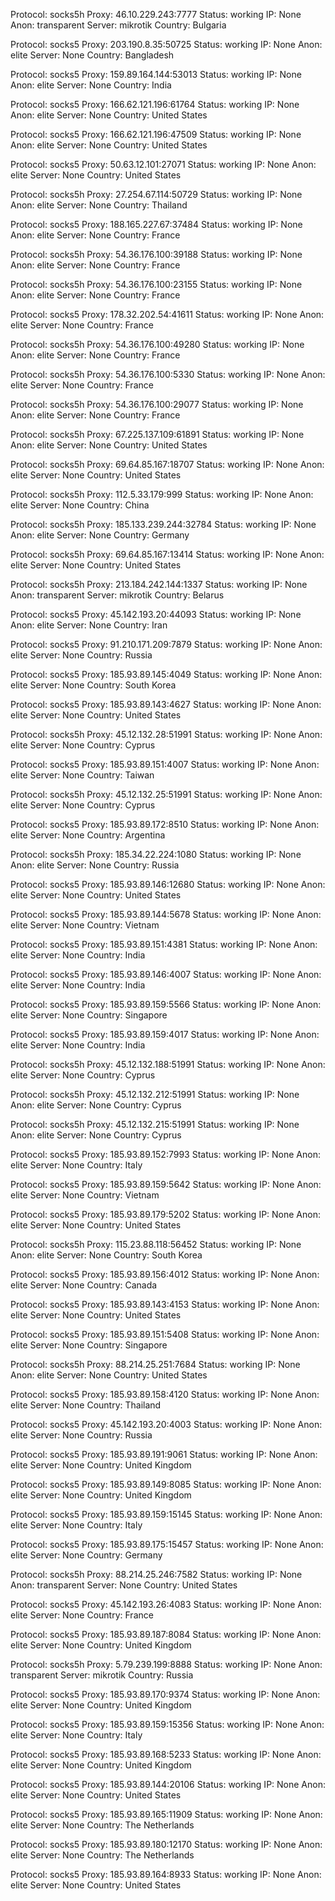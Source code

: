Protocol: socks5h
Proxy: 46.10.229.243:7777
Status: working
IP: None
Anon: transparent
Server: mikrotik
Country: Bulgaria

Protocol: socks5
Proxy: 203.190.8.35:50725
Status: working
IP: None
Anon: elite
Server: None
Country: Bangladesh

Protocol: socks5
Proxy: 159.89.164.144:53013
Status: working
IP: None
Anon: elite
Server: None
Country: India

Protocol: socks5
Proxy: 166.62.121.196:61764
Status: working
IP: None
Anon: elite
Server: None
Country: United States

Protocol: socks5
Proxy: 166.62.121.196:47509
Status: working
IP: None
Anon: elite
Server: None
Country: United States

Protocol: socks5
Proxy: 50.63.12.101:27071
Status: working
IP: None
Anon: elite
Server: None
Country: United States

Protocol: socks5h
Proxy: 27.254.67.114:50729
Status: working
IP: None
Anon: elite
Server: None
Country: Thailand

Protocol: socks5
Proxy: 188.165.227.67:37484
Status: working
IP: None
Anon: elite
Server: None
Country: France

Protocol: socks5h
Proxy: 54.36.176.100:39188
Status: working
IP: None
Anon: elite
Server: None
Country: France

Protocol: socks5h
Proxy: 54.36.176.100:23155
Status: working
IP: None
Anon: elite
Server: None
Country: France

Protocol: socks5
Proxy: 178.32.202.54:41611
Status: working
IP: None
Anon: elite
Server: None
Country: France

Protocol: socks5h
Proxy: 54.36.176.100:49280
Status: working
IP: None
Anon: elite
Server: None
Country: France

Protocol: socks5h
Proxy: 54.36.176.100:5330
Status: working
IP: None
Anon: elite
Server: None
Country: France

Protocol: socks5h
Proxy: 54.36.176.100:29077
Status: working
IP: None
Anon: elite
Server: None
Country: France

Protocol: socks5h
Proxy: 67.225.137.109:61891
Status: working
IP: None
Anon: elite
Server: None
Country: United States

Protocol: socks5h
Proxy: 69.64.85.167:18707
Status: working
IP: None
Anon: elite
Server: None
Country: United States

Protocol: socks5h
Proxy: 112.5.33.179:999
Status: working
IP: None
Anon: elite
Server: None
Country: China

Protocol: socks5h
Proxy: 185.133.239.244:32784
Status: working
IP: None
Anon: elite
Server: None
Country: Germany

Protocol: socks5h
Proxy: 69.64.85.167:13414
Status: working
IP: None
Anon: elite
Server: None
Country: United States

Protocol: socks5h
Proxy: 213.184.242.144:1337
Status: working
IP: None
Anon: transparent
Server: mikrotik
Country: Belarus

Protocol: socks5
Proxy: 45.142.193.20:44093
Status: working
IP: None
Anon: elite
Server: None
Country: Iran

Protocol: socks5
Proxy: 91.210.171.209:7879
Status: working
IP: None
Anon: elite
Server: None
Country: Russia

Protocol: socks5
Proxy: 185.93.89.145:4049
Status: working
IP: None
Anon: elite
Server: None
Country: South Korea

Protocol: socks5
Proxy: 185.93.89.143:4627
Status: working
IP: None
Anon: elite
Server: None
Country: United States

Protocol: socks5h
Proxy: 45.12.132.28:51991
Status: working
IP: None
Anon: elite
Server: None
Country: Cyprus

Protocol: socks5
Proxy: 185.93.89.151:4007
Status: working
IP: None
Anon: elite
Server: None
Country: Taiwan

Protocol: socks5h
Proxy: 45.12.132.25:51991
Status: working
IP: None
Anon: elite
Server: None
Country: Cyprus

Protocol: socks5
Proxy: 185.93.89.172:8510
Status: working
IP: None
Anon: elite
Server: None
Country: Argentina

Protocol: socks5h
Proxy: 185.34.22.224:1080
Status: working
IP: None
Anon: elite
Server: None
Country: Russia

Protocol: socks5
Proxy: 185.93.89.146:12680
Status: working
IP: None
Anon: elite
Server: None
Country: United States

Protocol: socks5
Proxy: 185.93.89.144:5678
Status: working
IP: None
Anon: elite
Server: None
Country: Vietnam

Protocol: socks5
Proxy: 185.93.89.151:4381
Status: working
IP: None
Anon: elite
Server: None
Country: India

Protocol: socks5
Proxy: 185.93.89.146:4007
Status: working
IP: None
Anon: elite
Server: None
Country: India

Protocol: socks5
Proxy: 185.93.89.159:5566
Status: working
IP: None
Anon: elite
Server: None
Country: Singapore

Protocol: socks5
Proxy: 185.93.89.159:4017
Status: working
IP: None
Anon: elite
Server: None
Country: India

Protocol: socks5h
Proxy: 45.12.132.188:51991
Status: working
IP: None
Anon: elite
Server: None
Country: Cyprus

Protocol: socks5h
Proxy: 45.12.132.212:51991
Status: working
IP: None
Anon: elite
Server: None
Country: Cyprus

Protocol: socks5h
Proxy: 45.12.132.215:51991
Status: working
IP: None
Anon: elite
Server: None
Country: Cyprus

Protocol: socks5
Proxy: 185.93.89.152:7993
Status: working
IP: None
Anon: elite
Server: None
Country: Italy

Protocol: socks5
Proxy: 185.93.89.159:5642
Status: working
IP: None
Anon: elite
Server: None
Country: Vietnam

Protocol: socks5
Proxy: 185.93.89.179:5202
Status: working
IP: None
Anon: elite
Server: None
Country: United States

Protocol: socks5h
Proxy: 115.23.88.118:56452
Status: working
IP: None
Anon: elite
Server: None
Country: South Korea

Protocol: socks5
Proxy: 185.93.89.156:4012
Status: working
IP: None
Anon: elite
Server: None
Country: Canada

Protocol: socks5
Proxy: 185.93.89.143:4153
Status: working
IP: None
Anon: elite
Server: None
Country: United States

Protocol: socks5
Proxy: 185.93.89.151:5408
Status: working
IP: None
Anon: elite
Server: None
Country: Singapore

Protocol: socks5h
Proxy: 88.214.25.251:7684
Status: working
IP: None
Anon: elite
Server: None
Country: United States

Protocol: socks5
Proxy: 185.93.89.158:4120
Status: working
IP: None
Anon: elite
Server: None
Country: Thailand

Protocol: socks5
Proxy: 45.142.193.20:4003
Status: working
IP: None
Anon: elite
Server: None
Country: Russia

Protocol: socks5
Proxy: 185.93.89.191:9061
Status: working
IP: None
Anon: elite
Server: None
Country: United Kingdom

Protocol: socks5
Proxy: 185.93.89.149:8085
Status: working
IP: None
Anon: elite
Server: None
Country: United Kingdom

Protocol: socks5
Proxy: 185.93.89.159:15145
Status: working
IP: None
Anon: elite
Server: None
Country: Italy

Protocol: socks5
Proxy: 185.93.89.175:15457
Status: working
IP: None
Anon: elite
Server: None
Country: Germany

Protocol: socks5h
Proxy: 88.214.25.246:7582
Status: working
IP: None
Anon: transparent
Server: None
Country: United States

Protocol: socks5
Proxy: 45.142.193.26:4083
Status: working
IP: None
Anon: elite
Server: None
Country: France

Protocol: socks5
Proxy: 185.93.89.187:8084
Status: working
IP: None
Anon: elite
Server: None
Country: United Kingdom

Protocol: socks5h
Proxy: 5.79.239.199:8888
Status: working
IP: None
Anon: transparent
Server: mikrotik
Country: Russia

Protocol: socks5
Proxy: 185.93.89.170:9374
Status: working
IP: None
Anon: elite
Server: None
Country: United Kingdom

Protocol: socks5
Proxy: 185.93.89.159:15356
Status: working
IP: None
Anon: elite
Server: None
Country: Italy

Protocol: socks5
Proxy: 185.93.89.168:5233
Status: working
IP: None
Anon: elite
Server: None
Country: United Kingdom

Protocol: socks5
Proxy: 185.93.89.144:20106
Status: working
IP: None
Anon: elite
Server: None
Country: United States

Protocol: socks5
Proxy: 185.93.89.165:11909
Status: working
IP: None
Anon: elite
Server: None
Country: The Netherlands

Protocol: socks5
Proxy: 185.93.89.180:12170
Status: working
IP: None
Anon: elite
Server: None
Country: The Netherlands

Protocol: socks5
Proxy: 185.93.89.164:8933
Status: working
IP: None
Anon: elite
Server: None
Country: United States

